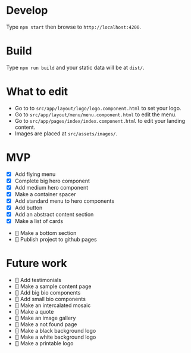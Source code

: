 # Develop

Type `npm start` then browse to `http://localhost:4200`.

# Build

Type `npm run build` and your static data will be at `dist/`.

# What to edit

- Go to to `src/app/layout/logo/logo.component.html` to set your logo.
- Go to `src/app/layout/menu/menu.component.html` to edit the menu.
- Go to `src/app/pages/index/index.component.html` to edit your landing content.
- Images are placed at `src/assets/images/`.

# MVP

- [x] Add flying menu
- [x] Complete big hero component
- [x] Add medium hero component
- [x] Make a container spacer
- [x] Add standard menu to hero components
- [x] Add button
- [x] Add an abstract content section
- [x] Make a list of cards
- [] Make a bottom section
- [] Publish project to github pages

# Future work

- [] Add testimonials
- [] Make a sample content page
- [] Add big bio components
- [] Add small bio components
- [] Make an intercalated mosaic
- [] Make a quote
- [] Make an image gallery
- [] Make a not found page
- [] Make a black background logo
- [] Make a white background logo
- [] Make a printable logo
